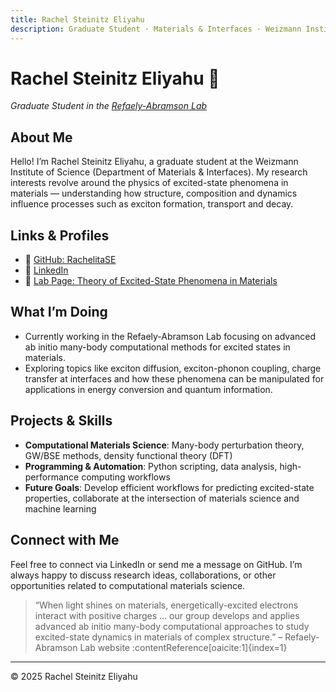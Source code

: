 ```yaml
---
title: Rachel Steinitz Eliyahu  
description: Graduate Student · Materials & Interfaces · Weizmann Institute  
---
```


# Rachel Steinitz Eliyahu 👋  
*Graduate Student in the [Refaely-Abramson Lab](https://www.weizmann.ac.il/MCMS/Sivan/home)*  

## About Me  
Hello! I’m Rachel Steinitz Eliyahu, a graduate student at the Weizmann Institute of Science (Department of Materials & Interfaces). My research interests revolve around the physics of excited-state phenomena in materials — understanding how structure, composition and dynamics influence processes such as exciton formation, transport and decay.

## Links & Profiles  
- 🔗 [GitHub: RachelitaSE](https://github.com/RachelitaSE)  
- 🔗 [LinkedIn](https://www.linkedin.com/in/rachel-steinitz-eliyahu-aaa4b2186/)  
- 🧪 [Lab Page: Theory of Excited-State Phenomena in Materials](https://www.weizmann.ac.il/MCMS/Sivan/home)  

## What I’m Doing  
- Currently working in the Refaely-Abramson Lab focusing on advanced ab initio many-body computational methods for excited states in materials.  
- Exploring topics like exciton diffusion, exciton-phonon coupling, charge transfer at interfaces and how these phenomena can be manipulated for applications in energy conversion and quantum information.  

## Projects & Skills  
- **Computational Materials Science**: Many-body perturbation theory, GW/BSE methods, density functional theory (DFT)  
- **Programming & Automation**: Python scripting, data analysis, high-performance computing workflows  
- **Future Goals**: Develop efficient workflows for predicting excited-state properties, collaborate at the intersection of materials science and machine learning  

## Connect with Me  
Feel free to connect via LinkedIn or send me a message on GitHub. I’m always happy to discuss research ideas, collaborations, or other opportunities related to computational materials science.  

> “When light shines on materials, energetically-excited electrons interact with positive charges … our group develops and applies advanced ab initio many-body computational approaches to study excited-state dynamics in materials of complex structure.” – Refaely-Abramson Lab website :contentReference[oaicite:1]{index=1}  

---  
© 2025 Rachel Steinitz Eliyahu  
